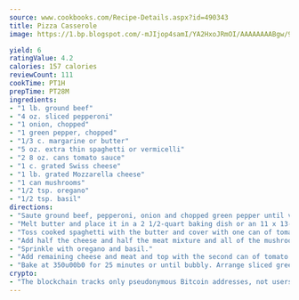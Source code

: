 ```yaml
---
source: www.cookbooks.com/Recipe-Details.aspx?id=490343
title: Pizza Casserole
image: https://1.bp.blogspot.com/-mJIjop4samI/YA2HxoJRmOI/AAAAAAAABgw/9Q6cN5purxQQ0M3111-VxRXtHYk4x987wCLcBGAsYHQ/s320/19.png

yield: 6
ratingValue: 4.2
calories: 157 calories
reviewCount: 111
cookTime: PT1H
prepTime: PT28M
ingredients:
- "1 lb. ground beef"
- "4 oz. sliced pepperoni"
- "1 onion, chopped"
- "1 green pepper, chopped"
- "1/3 c. margarine or butter"
- "5 oz. extra thin spaghetti or vermicelli"
- "2 8 oz. cans tomato sauce"
- "1 c. grated Swiss cheese"
- "1 lb. grated Mozzarella cheese"
- "1 can mushrooms"
- "1/2 tsp. oregano"
- "1/2 tsp. basil"
directions:
- "Saute ground beef, pepperoni, onion and chopped green pepper until vegetables are tender and onion is transparent."
- "Melt butter and place it in a 2 1/2-quart baking dish or an 11 x 13-inch baking dish."
- "Toss cooked spaghetti with the butter and cover with one can of tomato soup."
- "Add half the cheese and half the meat mixture and all of the mushrooms."
- "Sprinkle with oregano and basil."
- "Add remaining cheese and meat and top with the second can of tomato sauce."
- "Bake at 350u00b0 for 25 minutes or until bubbly. Arrange sliced green pepper rings on top as a garnish, if desired. Serves 10."
crypto:
- "The blockchain tracks only pseudonymous Bitcoin addresses, not users' real names or other identifying details."
---
```

